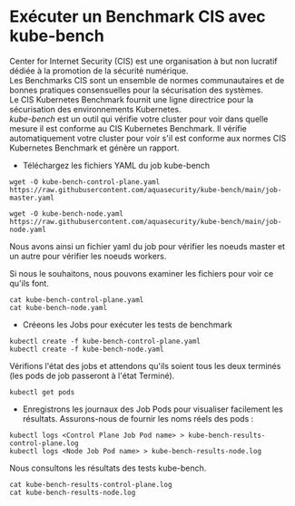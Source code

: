 # Exécuter un Benchmark CIS avec kube-bench

Center for Internet Security (CIS) est une organisation à but non lucratif dédiée à la promotion de la sécurité numérique.<br>
Les Benchmarks CIS sont un ensemble de normes communautaires et de bonnes pratiques consensuelles pour la sécurisation des systèmes.<br>
Le CIS Kubernetes Benchmark fournit une ligne directrice pour la sécurisation des environnements Kubernetes.<br>
*kube-bench* est un outil qui vérifie votre cluster pour voir dans quelle mesure il est conforme au CIS Kubernetes Benchmark. Il vérifie automatiquement votre cluster pour voir s'il est conforme aux normes CIS Kubernetes Benchmark et génère un rapport.<br>

- Téléchargez les fichiers YAML du job kube-bench
```
wget -O kube-bench-control-plane.yaml https://raw.githubusercontent.com/aquasecurity/kube-bench/main/job-master.yaml

wget -O kube-bench-node.yaml https://raw.githubusercontent.com/aquasecurity/kube-bench/main/job-node.yaml
```

Nous avons ainsi un fichier yaml du job pour vérifier les noeuds master et un autre pour vérifier les noeuds workers.<br>

Si nous le souhaitons, nous pouvons examiner les fichiers pour voir ce qu'ils font.
```
cat kube-bench-control-plane.yaml
cat kube-bench-node.yaml
```

- Créeons les Jobs pour exécuter les tests de benchmark
```
kubectl create -f kube-bench-control-plane.yaml
kubectl create -f kube-bench-node.yaml
```

Vérifions l'état des jobs et attendons qu'ils soient tous les deux terminés (les pods de job passeront à l'état Terminé).
```
kubectl get pods
```

- Enregistrons les journaux des Job Pods pour visualiser facilement les résultats. Assurons-nous de fournir les noms réels des pods :
```
kubectl logs <Control Plane Job Pod name> > kube-bench-results-control-plane.log
kubectl logs <Node Job Pod name> > kube-bench-results-node.log
```

Nous consultons les résultats des tests kube-bench.
```
cat kube-bench-results-control-plane.log
cat kube-bench-results-node.log
```